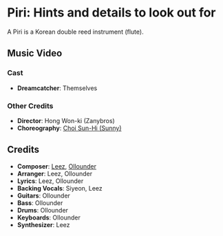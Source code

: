 # Piri: Hints and details to look out for

A Piri is a Korean double reed instrument (flute).

## Music Video

### Cast

* **Dreamcatcher**: Themselves

### Other Credits

* **Director**: Hong Won-ki (Zanybros)
* **Choreography**: [Choi Sun-Hi (Sunny)](https://www.instagram.com/switch_sunnyc/)

## Credits

* **Composer**: [Leez](https://www.discogs.com/artist/6450670-Leez-2), [Ollounder](https://www.discogs.com/artist/6450665-Ollounder)
* **Arranger**: Leez, Ollounder
* **Lyrics**: Leez, Ollounder
* **Backing Vocals**: Siyeon, Leez
* **Guitars**: Ollounder
* **Bass**: Ollounder
* **Drums**: Ollounder
* **Keyboards**: Ollounder
* **Synthesizer**: Leez
